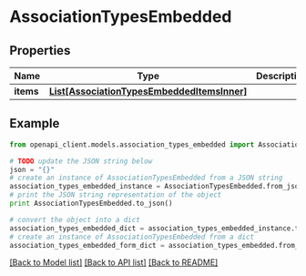 # AssociationTypesEmbedded


## Properties
Name | Type | Description | Notes
------------ | ------------- | ------------- | -------------
**items** | [**List[AssociationTypesEmbeddedItemsInner]**](AssociationTypesEmbeddedItemsInner.md) |  | [optional] 

## Example

```python
from openapi_client.models.association_types_embedded import AssociationTypesEmbedded

# TODO update the JSON string below
json = "{}"
# create an instance of AssociationTypesEmbedded from a JSON string
association_types_embedded_instance = AssociationTypesEmbedded.from_json(json)
# print the JSON string representation of the object
print AssociationTypesEmbedded.to_json()

# convert the object into a dict
association_types_embedded_dict = association_types_embedded_instance.to_dict()
# create an instance of AssociationTypesEmbedded from a dict
association_types_embedded_form_dict = association_types_embedded.from_dict(association_types_embedded_dict)
```
[[Back to Model list]](../README.md#documentation-for-models) [[Back to API list]](../README.md#documentation-for-api-endpoints) [[Back to README]](../README.md)


